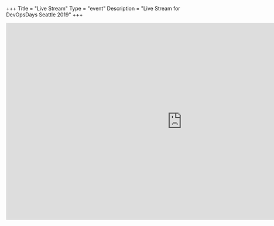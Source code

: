 +++
Title = "Live Stream"
Type = "event"
Description = "Live Stream for DevOpsDays Seattle 2019"
+++

<iframe id="ls_embed_1555701394" src="https://livestream.com/accounts/5297578/events/8647641/player?width=960&height=540&enableInfoAndActivity=false&defaultDrawer=&autoPlay=true&mute=false" width="960" height="540" frameborder="0" scrolling="no" allowfullscreen> </iframe>

